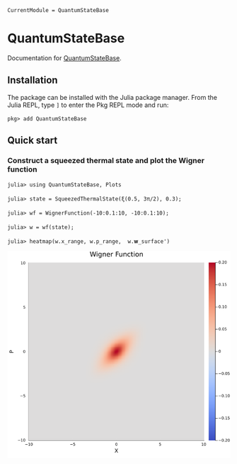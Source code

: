```@meta
CurrentModule = QuantumStateBase
```

# QuantumStateBase

Documentation for [QuantumStateBase](https://github.com/foldfelis-QO/QuantumStateBase.jl).

## Installation

The package can be installed with the Julia package manager.
From the Julia REPL, type `]` to enter the Pkg REPL mode and run:

```julia-repl
pkg> add QuantumStateBase
```

## Quick start

### Construct a squeezed thermal state and plot the Wigner function

```julia-repl
julia> using QuantumStateBase, Plots

julia> state = SqueezedThermalState(ξ(0.5, 3π/2), 0.3);

julia> wf = WignerFunction(-10:0.1:10, -10:0.1:10);

julia> w = wf(state);

julia> heatmap(w.x_range, w.p_range,  w.𝐰_surface')
```

![](assets/squeezed_thermal_heatmap.png)
